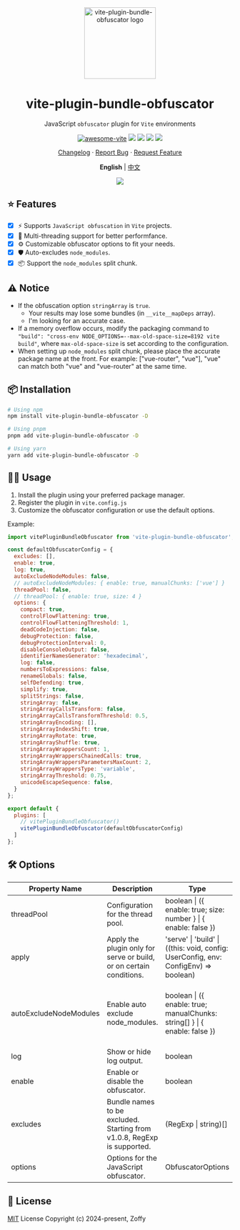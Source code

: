 <div align="center">

<img height="160" src="https://www.obfuscator.io/static/images/logo.png" alt="vite-plugin-bundle-obfuscator logo" />

# vite-plugin-bundle-obfuscator

JavaScript `obfuscator` plugin for `Vite` environments

[![awesome-vite](https://awesome.re/badge.svg)](https://github.com/vitejs/awesome-vite)
[![][npm-release-shield]][npm-release-link]
[![][npm-downloads-shield]][npm-release-link]
[![][github-releasedate-shield]][github-releasedate-link]
[![][github-license-shield]][github-license-link]

[Changelog](./CHANGELOG.md) · [Report Bug][github-issues-link] · [Request Feature][github-pr-link]

<p align="center">
  <strong>English</strong> | <a href="./README.zh-CN.md">中文</a>
</p>

![](https://raw.githubusercontent.com/andreasbm/readme/master/assets/lines/rainbow.png)

</div>

[npm-release-shield]: https://img.shields.io/npm/v/vite-plugin-bundle-obfuscator?color=369eff&labelColor=black&logo=npm&logoColor=white

[npm-downloads-shield]: https://img.shields.io/npm/dt/vite-plugin-bundle-obfuscator?color=red&labelColor=black&logo=npm&logoColor=white

[npm-release-link]: https://www.npmjs.com/package/vite-plugin-bundle-obfuscator

[github-releasedate-shield]: https://img.shields.io/github/release-date/z0ffy/vite-plugin-bundle-obfuscator?labelColor=black

[github-releasedate-link]: https://github.com/z0ffy/vite-plugin-bundle-obfuscator/releases

[github-issues-shield]: https://img.shields.io/github/issues/z0ffy/vite-plugin-bundle-obfuscator?color=ff80eb&labelColor=black

[github-issues-link]: https://github.com/z0ffy/vite-plugin-bundle-obfuscator/issues

[github-license-shield]: https://img.shields.io/github/license/z0ffy/vite-plugin-bundle-obfuscator?color=white&labelColor=black

[github-license-link]: https://github.com/z0ffy/vite-plugin-bundle-obfuscator/blob/main/LICENSE

[github-pr-link]: https://github.com/z0ffy/vite-plugin-bundle-obfuscator/pulls

## ⭐️ Features

- [x] ⚡ Supports `JavaScript obfuscation` in `Vite` projects.
- [x] 🚀 Multi-threading support for better performfance.
- [x] ⚙️ Customizable obfuscator options to fit your needs.
- [x] 🛡️ Auto-excludes `node_modules`.
- [x] 📦 Support the `node_modules` split chunk.

## ⚠️ Notice

- If the obfuscation option `stringArray` is `true`.
    - Your results may lose some bundles (in `__vite__mapDeps` array).
    - I'm looking for an accurate case.
- If a memory overflow occurs, modify the packaging command to
  `"build": "cross-env NODE_OPTIONS=--max-old-space-size=8192 vite build"`, where `max-old-space-size` is set according
  to the configuration.
- When setting up `node_modules` split chunk, please place the accurate package name at the front. For example: ["vue-router", "vue"], "vue" can match both "vue" and "vue-router" at the same time.

## 📦 Installation

```bash
# Using npm
npm install vite-plugin-bundle-obfuscator -D

# Using pnpm
pnpm add vite-plugin-bundle-obfuscator -D

# Using yarn
yarn add vite-plugin-bundle-obfuscator -D
```

## 👨‍💻 Usage

1. Install the plugin using your preferred package manager.
2. Register the plugin in `vite.config.js`
3. Customize the obfuscator configuration or use the default options.

Example:

```javascript
import vitePluginBundleObfuscator from 'vite-plugin-bundle-obfuscator';

const defaultObfuscatorConfig = {
  excludes: [],
  enable: true,
  log: true,
  autoExcludeNodeModules: false,
  // autoExcludeNodeModules: { enable: true, manualChunks: ['vue'] }
  threadPool: false,
  // threadPool: { enable: true, size: 4 }
  options: {
    compact: true,
    controlFlowFlattening: true,
    controlFlowFlatteningThreshold: 1,
    deadCodeInjection: false,
    debugProtection: false,
    debugProtectionInterval: 0,
    disableConsoleOutput: false,
    identifierNamesGenerator: 'hexadecimal',
    log: false,
    numbersToExpressions: false,
    renameGlobals: false,
    selfDefending: true,
    simplify: true,
    splitStrings: false,
    stringArray: false,
    stringArrayCallsTransform: false,
    stringArrayCallsTransformThreshold: 0.5,
    stringArrayEncoding: [],
    stringArrayIndexShift: true,
    stringArrayRotate: true,
    stringArrayShuffle: true,
    stringArrayWrappersCount: 1,
    stringArrayWrappersChainedCalls: true,
    stringArrayWrappersParametersMaxCount: 2,
    stringArrayWrappersType: 'variable',
    stringArrayThreshold: 0.75,
    unicodeEscapeSequence: false,
  }
};

export default {
  plugins: [
    // vitePluginBundleObfuscator()
    vitePluginBundleObfuscator(defaultObfuscatorConfig)
  ]
};
```

## 🛠️ Options

| Property Name          | Description                                                             | Type                                                                                | Default                 | Version                                                         |
|------------------------|-------------------------------------------------------------------------|-------------------------------------------------------------------------------------|-------------------------|-----------------------------------------------------------------|
| threadPool             | Configuration for the thread pool.                                      | boolean \| ({ enable: true; size: number } \| { enable: false })                    | false                   | v1.2.0                                                          |
| apply                  | Apply the plugin only for serve or build, or on certain conditions.     | 'serve' \| 'build' \| ((this: void, config: UserConfig, env: ConfigEnv) => boolean) | build                   | v1.1.0                                                          |
| autoExcludeNodeModules | Enable auto exclude node_modules.                                       | boolean \| ({ enable: true; manualChunks: string[] } \| { enable: false })          | false                   | v1.0.9 (originally boolean, extended to current type in v1.3.0) |
| log                    | Show or hide log output.                                                | boolean                                                                             | true                    | v1.0.4                                                          |
| enable                 | Enable or disable the obfuscator.                                       | boolean                                                                             | true                    | v1.0.1                                                          |
| excludes               | Bundle names to be excluded. Starting from v1.0.8, RegExp is supported. | (RegExp \| string)[]                                                                | []                      | v1.0.0                                                          |
| options                | Options for the JavaScript obfuscator.                                  | ObfuscatorOptions                                                                   | defaultObfuscatorConfig | v1.0.0                                                          |

## 📄 License

[MIT](https://opensource.org/licenses/MIT) License Copyright (c) 2024-present, Zoffy
